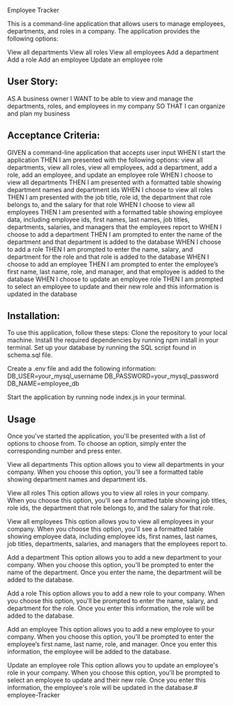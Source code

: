 Employee Tracker

This is a command-line application that allows users to manage employees, departments, and roles in a company. The application provides the following options:

View all departments
View all roles
View all employees
Add a department
Add a role
Add an employee
Update an employee role

## User Story:
AS A business owner
I WANT to be able to view and manage the departments, roles, and employees in my company
SO THAT I can organize and plan my business

## Acceptance Criteria:
GIVEN a command-line application that accepts user input
WHEN I start the application
THEN I am presented with the following options: view all departments, view all roles, view all employees, add a department, add a role, add an employee, and update an employee role
WHEN I choose to view all departments
THEN I am presented with a formatted table showing department names and department ids
WHEN I choose to view all roles
THEN I am presented with the job title, role id, the department that role belongs to, and the salary for that role
WHEN I choose to view all employees
THEN I am presented with a formatted table showing employee data, including employee ids, first names, last names, job titles, departments, salaries, and managers that the employees report to
WHEN I choose to add a department
THEN I am prompted to enter the name of the department and that department is added to the database
WHEN I choose to add a role
THEN I am prompted to enter the name, salary, and department for the role and that role is added to the database
WHEN I choose to add an employee
THEN I am prompted to enter the employee’s first name, last name, role, and manager, and that employee is added to the database
WHEN I choose to update an employee role
THEN I am prompted to select an employee to update and their new role and this information is updated in the database

## Installation:
To use this application, follow these steps:
Clone the repository to your local machine.
Install the required dependencies by running npm install in your terminal.
Set up your database by running the SQL script found in schema.sql file.

Create a .env file and add the following information:
DB_USER=your_mysql_username
DB_PASSWORD=your_mysql_password
DB_NAME=employee_db

Start the application by running node index.js in your terminal.

## Usage
Once you've started the application, you'll be presented with a list of options to choose from. To choose an option, simply enter the corresponding number and press enter.

View all departments
This option allows you to view all departments in your company. When you choose this option, you'll see a formatted table showing department names and department ids.

View all roles
This option allows you to view all roles in your company. When you choose this option, you'll see a formatted table showing job titles, role ids, the department that role belongs to, and the salary for that role.

View all employees
This option allows you to view all employees in your company. When you choose this option, you'll see a formatted table showing employee data, including employee ids, first names, last names, job titles, departments, salaries, and managers that the employees report to.

Add a department
This option allows you to add a new department to your company. When you choose this option, you'll be prompted to enter the name of the department. Once you enter the name, the department will be added to the database.

Add a role
This option allows you to add a new role to your company. When you choose this option, you'll be prompted to enter the name, salary, and department for the role. Once you enter this information, the role will be added to the database.

Add an employee
This option allows you to add a new employee to your company. When you choose this option, you'll be prompted to enter the employee’s first name, last name, role, and manager. Once you enter this information, the employee will be added to the database.

Update an employee role
This option allows you to update an employee's role in your company. When you choose this option, you'll be prompted to select an employee to update and their new role. Once you enter this information, the employee's role will be updated in the database.# employee-Tracker
